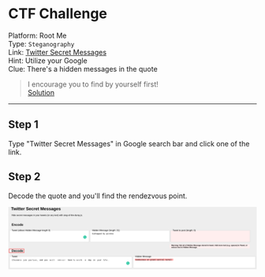 # CTF Challenge

Platform: Root Me </br>
Type: `Steganography` </br>
Link: [Twitter Secret Messages](https://www.root-me.org/en/Challenges/Steganography/Twitter-Secret-Messages) </br>
Hint: Utilize your Google </br>
Clue: There's a hidden messages in the quote </br>

> I encourage you to find by yourself first! </br>
[Solution](./passphrase.txt) </br>

---

## Step 1
Type "Twitter Secret Messages" in Google search bar and click one of the link. </br>

## Step 2
Decode the quote and you'll find the rendezvous point. </br>

![Decode](./Decode.png) </br>
